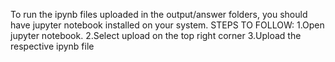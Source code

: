 To run the ipynb files uploaded in the output/answer folders, you should have jupyter notebook installed on your system.
STEPS TO FOLLOW:
1.Open jupyter notebook.
2.Select upload on the top right corner
3.Upload the respective ipynb file
